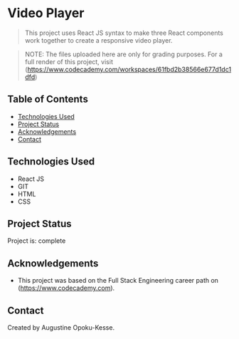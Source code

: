 # Video Player
> This project uses React JS syntax to make three React components work together to create a responsive video player.

>NOTE: The files uploaded here are only for grading purposes. For a full render of this project, visit (https://www.codecademy.com/workspaces/61fbd2b38566e677d1dc1dfd) 

## Table of Contents
* [Technologies Used](#technologies-used)
* [Project Status](#project-status)
* [Acknowledgements](#acknowledgements)
* [Contact](#contact)


## Technologies Used
- React JS
- GIT
- HTML
- CSS


## Project Status
Project is: complete


## Acknowledgements
- This project was based on the Full Stack Engineering career path on (https://www.codecademy.com).


## Contact
Created by Augustine Opoku-Kesse.
